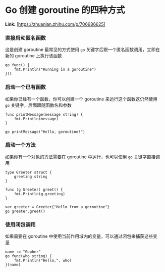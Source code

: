 # Go 创建 goroutine 的四种方式



 **Link:** [https://zhuanlan.zhihu.com/p/706686625]

### 直接启动匿名函数  

这是创建 goroutine 最常见的方式使用 `go` 关键字后跟一个匿名函数调用，立即在新的 goroutine 上执行该函数

```
go func() {
    fmt.Println("Running in a goroutine")
}()

```
### 启动一个已有函数  

如果你已经有一个函数，你可以创建一个 goroutine 来运行这个函数这仍然使用 `go` 关键字，后面跟随函数名和参数

```
func printMessage(message string) {
    fmt.Println(message)
}
​
go printMessage("Hello, goroutine!")

```
### 启动一个方法  

如果你有一个对象的方法需要在 goroutine 中运行，也可以使用 `go` 关键字直接调用

```
type Greeter struct {
    greeting string
}
​
func (g Greeter) greet() {
    fmt.Println(g.greeting)
}
​
var greeter = Greeter{"Hello from a goroutine"}
go greeter.greet()

```
### 使用闭包调用  

如果需要在 goroutine 中使用当前作用域内的变量，可以通过闭包来捕获这些变量

```
name := "Gopher"
go func(who string) {
    fmt.Println("Hello,", who)
}(name)

```
